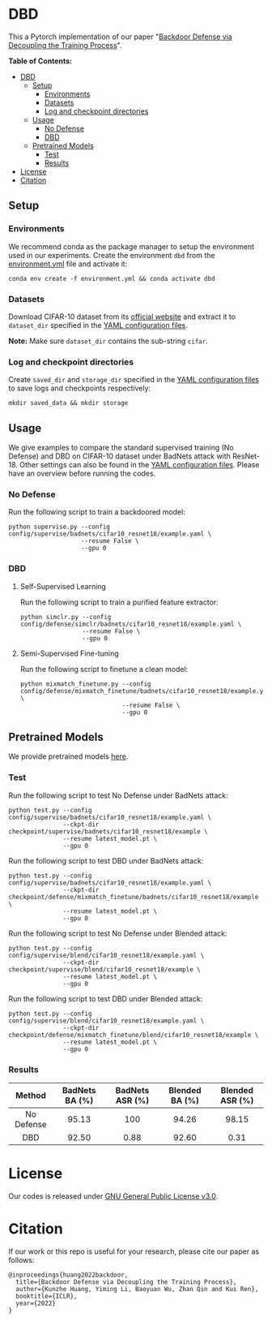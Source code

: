 # DBD
This a Pytorch implementation of our paper "[Backdoor Defense via Decoupling the Training
Process](https://openreview.net/pdf?id=TySnJ-0RdKI)".

**Table of Contents:**
- [DBD](#dbd)
  - [Setup](#setup)
    - [Environments](#environments)
    - [Datasets](#datasets)
    - [Log and checkpoint directories](#log-and-checkpoint-directories)
  - [Usage](#usage)
    - [No Defense](#no-defense)
    - [DBD](#dbd-1)
  - [Pretrained Models](#pretrained-models)
    - [Test](#test)
    - [Results](#results)
- [License](#license)
- [Citation](#citation)

## Setup
### Environments
We recommend conda as the package manager to setup the environment used in our experiments. Create
the environment `dbd` from the [environment.yml](./environment.yml) file and activate it:
```
conda env create -f environment.yml && conda activate dbd
```
### Datasets
Download CIFAR-10 dataset from its [official
website](https://www.cs.toronto.edu/~kriz/cifar-10-python.tar.gz) and extract it to `dataset_dir`
specified in the [YAML configuration files](./config).

**Note:** Make sure `dataset_dir` contains the sub-string `cifar`.

### Log and checkpoint directories
Create `saved_dir` and `storage_dir` specified in the [YAML configuration
files](./config) to save logs and checkpoints respectively:
```
mkdir saved_data && mkdir storage
``` 

## Usage
We give examples to compare the standard supervised training (No Defense) and DBD on CIFAR-10
dataset under BadNets attack with ResNet-18. Other settings can also be found in the [YAML
configuration files](./config). Please have an overview before running the codes.

### No Defense
Run the following script to train a backdoored model:
```
python supervise.py --config config/supervise/badnets/cifar10_resnet18/example.yaml \
                    --resume False \
                    --gpu 0
```

### DBD
1. Self-Supervised Learning

    Run the following script to train a purified feature extractor:
    ```
    python simclr.py --config config/defense/simclr/badnets/cifar10_resnet18/example.yaml \
                     --resume False \
                     --gpu 0
    ```
2. Semi-Supervised Fine-tuning

    Run the following script to finetune a clean model:
    ```
    python mixmatch_finetune.py --config config/defense/mixmatch_finetune/badnets/cifar10_resnet18/example.yaml \
                                --resume False \
                                --gpu 0
    ```

## Pretrained Models
We provide pretrained models [here](./checkpoint).

### Test
Run the following script to test No Defense under BadNets attack:
```
python test.py --config config/supervise/badnets/cifar10_resnet18/example.yaml \
               --ckpt-dir checkpoint/supervise/badnets/cifar10_resnet18/example \
               --resume latest_model.pt \
               --gpu 0
```
Run the following script to test DBD under BadNets attack:
```
python test.py --config config/supervise/badnets/cifar10_resnet18/example.yaml \
               --ckpt-dir checkpoint/defense/mixmatch_finetune/badnets/cifar10_resnet18/example \
               --resume latest_model.pt \
               --gpu 0
```
Run the following script to test No Defense under Blended attack:
```
python test.py --config config/supervise/blend/cifar10_resnet18/example.yaml \
               --ckpt-dir checkpoint/supervise/blend/cifar10_resnet18/example \
               --resume latest_model.pt \
               --gpu 0
```
Run the following script to test DBD under Blended attack:
```
python test.py --config config/supervise/blend/cifar10_resnet18/example.yaml \
               --ckpt-dir checkpoint/defense/mixmatch_finetune/blend/cifar10_resnet18/example \
               --resume latest_model.pt \
               --gpu 0
```

### Results
|   Method   | BadNets BA (%) | BadNets ASR (%) | Blended BA (%) | Blended ASR (%) |
|:----------:|:--------------:|:---------------:|:--------------:|:---------------:|
| No Defense |     95.13      |       100       |     94.26      |      98.15      |
|    DBD     |     92.50      |      0.88       |     92.60      |      0.31       |

# License
Our codes is released under [GNU General Public License v3.0](./LICENSE).

# Citation
If our work or this repo is useful for your research, please cite our paper as follows:
```
@inproceedings{huang2022backdoor,
  title={Backdoor Defense via Decoupling the Training Process},
  author={Kunzhe Huang, Yiming Li, Baoyuan Wu, Zhan Qin and Kui Ren},
  booktitle={ICLR},
  year={2022}
}
```